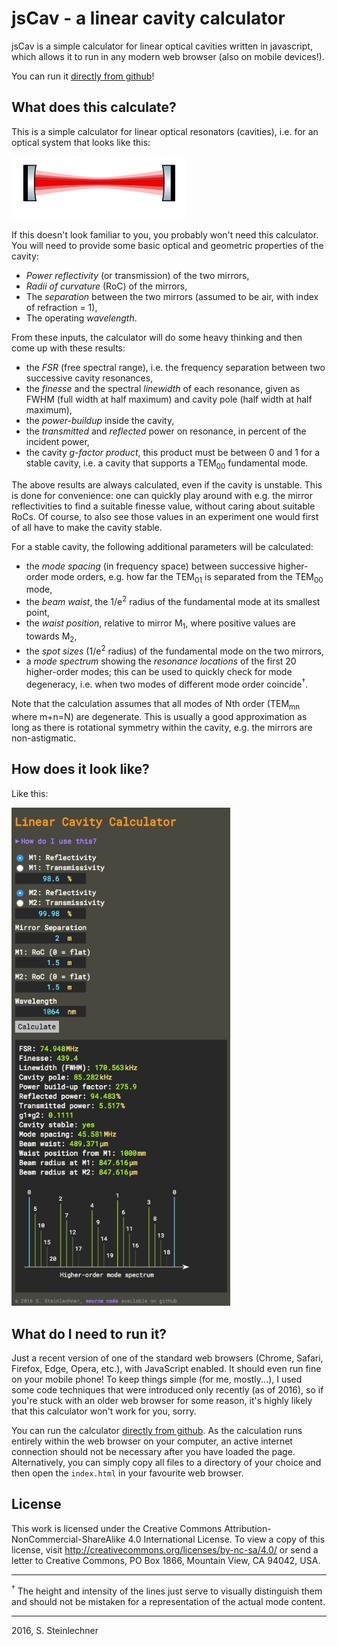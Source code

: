 # jsCav - a linear cavity calculator

jsCav is a simple calculator for linear optical cavities written in javascript, which allows it to run in any modern web browser (also on mobile devices!).

You can run it [directly from github](http://sestei.github.com/jscav)!


## What does this calculate?

This is a simple calculator for linear optical resonators (cavities), i.e. for an optical system that looks like this:

<img src="lincav.svg" width="280" height="100" />

If this doesn't look familiar to you, you probably won't need this calculator.
You will need to provide some basic optical and geometric properties of the cavity:

* _Power reflectivity_ (or transmission) of the two mirrors,
* _Radii of curvature_ (RoC) of the mirrors,
* The _separation_ between the two mirrors (assumed to be air, with index of refraction = 1),
* The operating _wavelength_.

From these inputs, the calculator will do some heavy thinking and then come up with these results:

* the _FSR_ (free spectral range), i.e. the frequency separation between two successive cavity resonances,
* the _finesse_ and the spectral _linewidth_ of each resonance, given as FWHM (full width at half maximum) and cavity pole (half width at half maximum),
* the _power-buildup_ inside the cavity,
* the _transmitted_ and _reflected_ power on resonance, in percent of the incident power,
* the cavity _g-factor product_, this product must be between 0 and 1 for a stable cavity, i.e. a cavity that supports a TEM<sub>00</sub> fundamental mode.

The above results are always calculated, even if the cavity is unstable. This is done for convenience: one can quickly play around with e.g. the mirror reflectivities to find a suitable finesse value, without caring about suitable RoCs. Of course, to also see those values in an experiment one would first of all have to make the cavity stable.

For a stable cavity, the following additional parameters will be calculated:

* the _mode spacing_ (in frequency space) between successive higher-order mode orders, e.g. how far the TEM<sub>01</sub> is separated from the TEM<sub>00</sub> mode,
* the _beam waist_, the 1/e<sup>2</sup> radius of the fundamental mode at its smallest point,
* the _waist position_, relative to mirror M<sub>1</sub>, where positive values are towards M<sub>2</sub>,
* the _spot sizes_ (1/e<sup>2</sup> radius) of the fundamental mode on the two mirrors,
* a _mode spectrum_ showing the _resonance locations_ of the first 20 higher-order modes; this can be used to quickly check for mode degeneracy, i.e. when two modes of different mode order coincide<sup>&dagger;</sup>.

Note that the calculation assumes that all modes of Nth order (TEM<sub>mn</sub> where m+n=N) are degenerate. This is usually a good approximation as long as there is rotational symmetry within the cavity, e.g. the mirrors are non-astigmatic.


## How does it look like?

Like this:

<img src="jscav.png" width="350" />


## What do I need to run it?

Just a recent version of one of the standard web browsers (Chrome, Safari, Firefox, Edge, Opera, etc.), with JavaScript enabled. It should even run fine on your mobile phone! To keep things simple (for me, mostly...), I used some code techniques that were introduced only recently (as of 2016), so if you're stuck with an older web browser for some reason, it's highly likely that this calculator won't work for you, sorry.

You can run the calculator [directly from github](http://sestei.github.com/jscav). As the calculation runs entirely within the web browser on your computer, an active internet connection should not be necessary after you have loaded the page. Alternatively, you can simply copy all files to a directory of your choice and
then open the `index.html` in your favourite web browser.

## License

This work is licensed under the Creative Commons Attribution-NonCommercial-ShareAlike 4.0 International License. To view a copy of this license, visit http://creativecommons.org/licenses/by-nc-sa/4.0/ or send a letter to Creative Commons, PO Box 1866, Mountain View, CA 94042, USA.

----
<sup>&dagger;</sup> The height and intensity of the lines just serve to visually distinguish them and should not be mistaken for a representation of the actual mode content.

----
2016, S. Steinlechner
